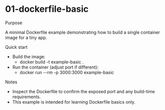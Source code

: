 # 01-dockerfile-basic

Purpose

A minimal Dockerfile example demonstrating how to build a single container image for a tiny app.

Quick start

- Build the image:
  - docker build -t example-basic .
- Run the container (adjust port if different):
  - docker run --rm -p 3000:3000 example-basic

Notes

- Inspect the Dockerfile to confirm the exposed port and any build-time requirements.
- This example is intended for learning Dockerfile basics only.
